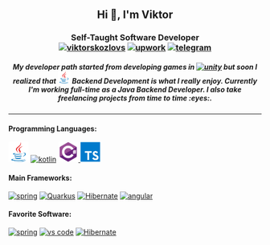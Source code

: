 <h2 align="center">Hi 👋, I'm Viktor</h2>
<h3 align="center">Self-Taught Software Developer
  <br>
  <a href="https://linkedin.com/in/viktorskozlovs" target="blank"><img src="https://cdn.jsdelivr.net/npm/simple-icons@3.0.1/icons/linkedin.svg" alt="viktorskozlovs" height="25" width="25" /></a>
  <a href="https://www.upwork.com/freelancers/~01516562b2eb4185df" target="blank"><img src="https://cdn.worldvectorlogo.com/logos/upwork-1.svg" alt="upwork" height="25" width="25" /></a>
  <a href="https://t.me/clive00lewis" target="blank"><img src="https://cdn.worldvectorlogo.com/logos/telegram-1.svg" alt="telegram" height="25" width="25" /></a></h3>
<h5 align="center">My developer path started from developing games in <a href="https://unity.com/" target="_blank"><img src="https://www.vectorlogo.zone/logos/unity3d/unity3d-icon.svg" alt="unity" width="25" height="25"/></a> but soon I realized that <a href="https://www.java.com" target="_blank"><img src="https://raw.githubusercontent.com/devicons/devicon/master/icons/java/java-original.svg" alt="java" width="25" height="25"/></a> Backend Development is what I really enjoy. Currently I'm working full-time as a Java Backend Developer. I also take freelancing projects from time to time :eyes:. </h5>
<hr>
<h4 align="left">Programming Languages:</h4>
<p align="left"> <a href="https://www.java.com" target="_blank"> <img src="https://raw.githubusercontent.com/devicons/devicon/master/icons/java/java-original.svg" alt="java" width="40" height="40"/></a> <a href="https://kotlinlang.org" target="_blank"> <img src="https://www.vectorlogo.zone/logos/kotlinlang/kotlinlang-icon.svg" alt="kotlin" width="40" height="40"/></a> <a href="https://www.w3schools.com/cs/" target="_blank"> <img src="https://raw.githubusercontent.com/devicons/devicon/master/icons/csharp/csharp-original.svg" alt="csharp" width="40" height="40"/> </a><a href="https://www.typescriptlang.org/" target="_blank"> <img src="https://raw.githubusercontent.com/devicons/devicon/master/icons/typescript/typescript-original.svg" alt="typescript" width="40" height="40"/> </a> </p>
<h4 align="left">Main Frameworks:</h4>
<p align="left">
  <a href="https://spring.io/" target="_blank"> <img src="https://cdn.worldvectorlogo.com/logos/spring-3.svg" alt="spring" width="40" height="40"/></a> 
  <a href="https://quarkus.io/" target="_blank"> <img src="https://design.jboss.org/quarkus/logo/final/PNG/quarkus_icon_rgb_64px_default.png" alt="Quarkus" width="40" height="40"/></a>
  <a href="https://hibernate.org/" target="_blank"> <img src="https://cdn.worldvectorlogo.com/logos/hibernate.svg" alt="Hibernate" width="40" height="40"/></a>
  <a href="https://angular.io/" target="_blank"> <img src="https://cdn.worldvectorlogo.com/logos/angular-icon-1.svg" alt="angular" width="40" height="40"/></a>
</p>
<h4 align="left">Favorite Software:</h4>
<p align="left">
  <a href="https://www.jetbrains.com/idea/" target="_blank"> <img src="https://cdn.worldvectorlogo.com/logos/intellij-idea-1.svg" alt="spring" width="40" height="40"/></a> 
  <a href="https://code.visualstudio.com/" target="_blank"> <img src="https://cdn.worldvectorlogo.com/logos/visual-studio-code.svg" alt="vs code" width="40" height="40"/></a>
  <a href="https://www.navicat.com/" target="_blank"> <img src="https://www.navicat.com/images/02.Product_00_AllProducts_Premium15.png" alt="Hibernate" width="40" height="40"/></a>
